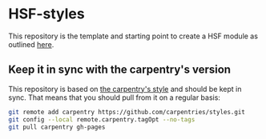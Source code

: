 # HSF-styles

This repository is the template and starting point to create a HSF module as outlined [here](https://hepsoftwarefoundation.org/training/howto-new-module).

## Keep it in sync with the carpentry's version

This repository is based on [the carpentry's style](https://github.com/carpentries/styles) and should be kept in sync.
That means that you should pull from it on a regular basis:

```sh
git remote add carpentry https://github.com/carpentries/styles.git
git config --local remote.carpentry.tagOpt --no-tags
git pull carpentry gh-pages
```

